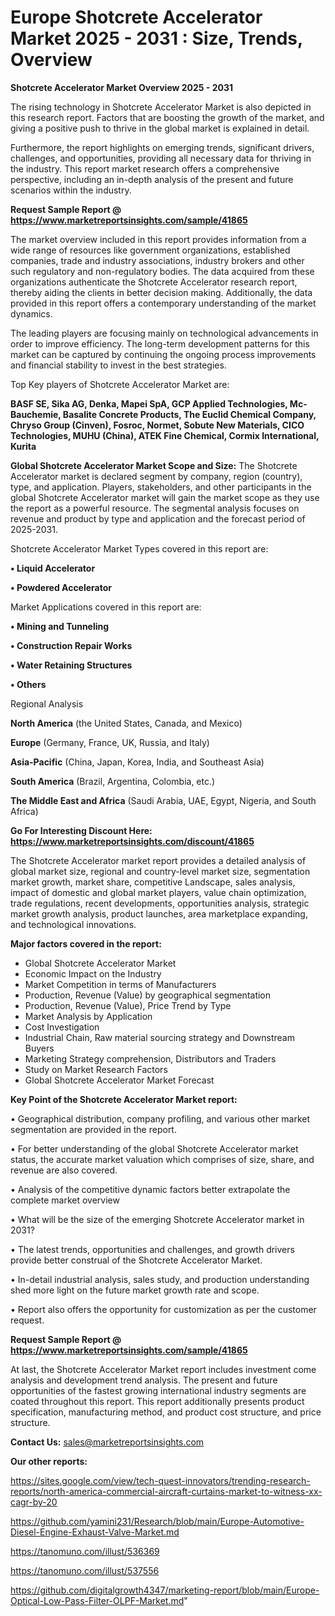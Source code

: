 # Europe Shotcrete Accelerator Market 2025 - 2031 : Size, Trends, Overview

<Strong> Shotcrete Accelerator Market Overview 2025 - 2031</strong>

The rising technology in Shotcrete Accelerator Market is also depicted in this research report. Factors that are boosting the growth of the market, and giving a positive push to thrive in the global market is explained in detail.

Furthermore, the report highlights on emerging trends, significant drivers, challenges, and opportunities, providing all necessary data for thriving in the industry. This report market research offers a comprehensive perspective, including an in-depth analysis of the present and future scenarios within the industry.

<strong>Request Sample Report @ <a href=https://www.marketreportsinsights.com/sample/41865>https://www.marketreportsinsights.com/sample/41865</a></strong>

The market overview included in this report provides information from a wide range of resources like government organizations, established companies, trade and industry associations, industry brokers and other such regulatory and non-regulatory bodies. The data acquired from these organizations authenticate the Shotcrete Accelerator research report, thereby aiding the clients in better decision making. Additionally, the data provided in this report offers a contemporary understanding of the market dynamics.

The leading players are focusing mainly on technological advancements in order to improve efficiency. The long-term development patterns for this market can be captured by continuing the ongoing process improvements and financial stability to invest in the best strategies.

Top Key players of Shotcrete Accelerator Market are:

<strong>BASF SE, Sika AG, Denka, Mapei SpA, GCP Applied Technologies, Mc-Bauchemie, Basalite Concrete Products, The Euclid Chemical Company, Chryso Group (Cinven), Fosroc, Normet, Sobute New Materials, CICO Technologies, MUHU (China), ATEK Fine Chemical, Cormix International, Kurita</strong>

<strong><b>Global Shotcrete Accelerator Market Scope and Size:</b></strong>
The Shotcrete Accelerator market is declared segment by company, region (country), type, and application. Players, stakeholders, and other participants in the global Shotcrete Accelerator market will gain the market scope as they use the report as a powerful resource. The segmental analysis focuses on revenue and product by type and application and the forecast period of 2025-2031.

Shotcrete Accelerator Market Types covered in this report are:

<strong>•  Liquid Accelerator

•  Powdered Accelerator</strong>

Market Applications covered in this report are:

<strong>•  Mining and Tunneling

•  Construction Repair Works

•  Water Retaining Structures

•  Others</strong> 

Regional Analysis

<strong>North America</strong> (the United States, Canada, and Mexico)

<strong>Europe</strong> (Germany, France, UK, Russia, and Italy)

<strong>Asia-Pacific</strong> (China, Japan, Korea, India, and Southeast Asia)

<strong>South America</strong> (Brazil, Argentina, Colombia, etc.)

<strong>The Middle East and Africa</strong> (Saudi Arabia, UAE, Egypt, Nigeria, and South Africa)

<strong>Go For Interesting Discount Here: <a href=https://www.marketreportsinsights.com/discount/41865>https://www.marketreportsinsights.com/discount/41865</a></strong>

The Shotcrete Accelerator market report provides a detailed analysis of global market size, regional and country-level market size, segmentation market growth, market share, competitive Landscape, sales analysis, impact of domestic and global market players, value chain optimization, trade regulations, recent developments, opportunities analysis, strategic market growth analysis, product launches, area marketplace expanding, and technological innovations.

<strong><b>Major factors covered in the report:</b></strong>
<ul>
  <li>Global Shotcrete Accelerator Market </li>
  <li>Economic Impact on the Industry</li>
  <li>Market Competition in terms of Manufacturers</li>
  <li>Production, Revenue (Value) by geographical segmentation</li>
  <li>Production, Revenue (Value), Price Trend by Type</li>
  <li>Market Analysis by Application</li>
  <li>Cost Investigation</li>
  <li>Industrial Chain, Raw material sourcing strategy and Downstream Buyers</li>
  <li>Marketing Strategy comprehension, Distributors and Traders</li>
  <li>Study on Market Research Factors</li>
  <li>Global Shotcrete Accelerator Market Forecast</li>
</ul>

<strong><b>Key Point of the Shotcrete Accelerator Market report:</b></strong>

• Geographical distribution, company profiling, and various other market segmentation are provided in the report.

• For better understanding of the global Shotcrete Accelerator market status, the accurate market valuation which comprises of size, share, and revenue are also covered.

• Analysis of the competitive dynamic factors better extrapolate the complete market overview

• What will be the size of the emerging Shotcrete Accelerator market in 2031?

• The latest trends, opportunities and challenges, and growth drivers provide better construal of the Shotcrete Accelerator Market.

• In-detail industrial analysis, sales study, and production understanding shed more light on the future market growth rate and scope.

• Report also offers the opportunity for customization as per the customer request.

<strong>Request Sample Report @ <a href=https://www.marketreportsinsights.com/sample/41865>https://www.marketreportsinsights.com/sample/41865</a></strong>

At last, the Shotcrete Accelerator Market report includes investment come analysis and development trend analysis. The present and future opportunities of the fastest growing international industry segments are coated throughout this report. This report additionally presents product specification, manufacturing method, and product cost structure, and price structure.

<strong>Contact Us:</strong>
sales@marketreportsinsights.com

<strong>Our other reports:</strong>

<a href=https://sites.google.com/view/tech-quest-innovators/trending-research-reports/north-america-commercial-aircraft-curtains-market-to-witness-xx-cagr-by-20>https://sites.google.com/view/tech-quest-innovators/trending-research-reports/north-america-commercial-aircraft-curtains-market-to-witness-xx-cagr-by-20</a>

<a href=https://github.com/yamini231/Research/blob/main/Europe-Automotive-Diesel-Engine-Exhaust-Valve-Market.md>https://github.com/yamini231/Research/blob/main/Europe-Automotive-Diesel-Engine-Exhaust-Valve-Market.md</a>

<a href=https://tanomuno.com/illust/536369>https://tanomuno.com/illust/536369</a>

<a href=https://tanomuno.com/illust/537556>https://tanomuno.com/illust/537556</a>

<a href=https://github.com/digitalgrowth4347/marketing-report/blob/main/Europe-Optical-Low-Pass-Filter-OLPF-Market.md>https://github.com/digitalgrowth4347/marketing-report/blob/main/Europe-Optical-Low-Pass-Filter-OLPF-Market.md</a>"
